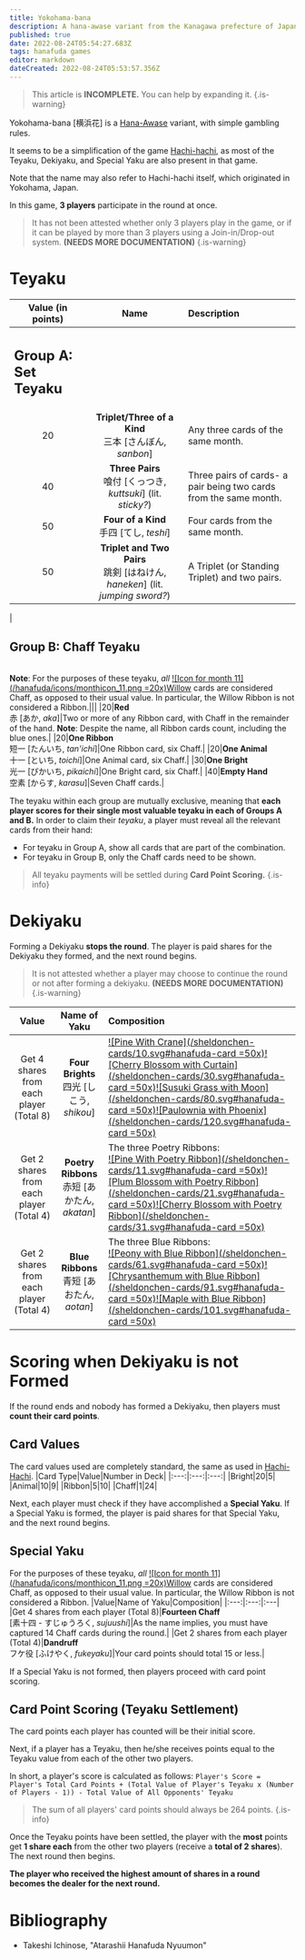 ```yaml
---
title: Yokohama-bana
description: A hana-awase variant from the Kanagawa prefecture of Japan, with simple gambling rules.
published: true
date: 2022-08-24T05:54:27.683Z
tags: hanafuda games
editor: markdown
dateCreated: 2022-08-24T05:53:57.356Z
---
```


> This article is **INCOMPLETE.** You can help by expanding it.
{.is-warning}

Yokohama-bana [横浜花] is a [Hana-Awase](/en/hanafuda/games/hana-awase) variant, with simple gambling rules. 

It seems to be a simplification of the game [Hachi-hachi](/en/hanafuda/games/hachi-hachi), as most of the Teyaku, Dekiyaku, and Special Yaku are also present in that game.

Note that the name may also refer to Hachi-hachi itself, which originated in Yokohama, Japan.

In this game, **3 players** participate in the round at once.

> It has not been attested whether only 3 players play in the game, or if it can be played by more than 3 players using a Join-in/Drop-out system. **(NEEDS MORE DOCUMENTATION)**
{.is-warning}

# Teyaku

|Value (in points)|Name|Description|
|:---:|:---:|:---|
|<h2 align="left">Group A: Set Teyaku</h2>|||
|20|**Triplet/Three of a Kind**<br/>三本 [さんぼん, *sanbon*]|Any three cards of the same month.|
|40|**Three Pairs**<br/>喰付 [くっつき, *kuttsuki*] (lit. *sticky?*)|Three pairs of cards- a pair being two cards from the same month.|
|50|**Four of a Kind**<br/>手四 [てし, *teshi*]|Four cards from the same month.|
|50|**Triplet and Two Pairs**<br/>跳剣 [はねけん, *haneken*] (lit. *jumping sword?*)|A Triplet (or Standing Triplet) and two pairs.|

|<h2 align="left">Group B: Chaff Teyaku</h2><br>**Note**: For the purposes of these teyaku, *all* [![Icon for month 11](/hanafuda/icons/monthicon_11.png =20x)Willow](/en/hanafuda/suits/willow) cards are considered Chaff, as opposed to their usual value. In particular, the Willow Ribbon is not considered a Ribbon.|||
|20|**Red**<br/>赤 [あか, *aka*]|Two or more of any Ribbon card, with Chaff in the remainder of the hand. **Note**: Despite the name, all Ribbon cards count, including the blue ones.|
|20|**One Ribbon**<br/>短一 [たんいち, *tan'ichi*]|One Ribbon card, six Chaff.|
|20|**One Animal**<br/>十一 [といち, *toichi*]|One Animal card, six Chaff.|
|30|**One Bright**<br/>光一 [ぴかいち, *pikaichi*]|One Bright card, six Chaff.|
|40|**Empty Hand**<br/>空素 [からす, *karasu*]|Seven Chaff cards.|

The teyaku within each group are mutually exclusive, meaning that **each player scores for their single most valuable teyaku in each of Groups A and B.** In order to claim their *teyaku*, a player must reveal all the relevant cards from their hand: 
* For teyaku in Group A, show all cards that are part of the combination. 
* For teyaku in Group B, only the Chaff cards need to be shown.

>All teyaku payments will be settled during **Card Point Scoring.**
{.is-info}

# Dekiyaku
Forming a Dekiyaku **stops the round**. The player is paid shares for the Dekiyaku they formed, and the next round begins.

> It is not attested whether a player may choose to continue the round or not after forming a dekiyaku. **(NEEDS MORE DOCUMENTATION)**
{.is-warning}

|Value|Name of Yaku|Composition|
|:---:|:---:|:---|
|Get 4 shares from each player (Total 8)|**Four Brights**<br/>四光 [しこう, *shikou*]|[![Pine With Crane](/sheldonchen-cards/10.svg#hanafuda-card =50x)](/en/hanafuda/suits/pine#crane-with-sun)[![Cherry Blossom with Curtain](/sheldonchen-cards/30.svg#hanafuda-card =50x)](/en/hanafuda/suits/cherry-blossom#flower-viewing-curtain)[![Susuki Grass with Moon](/sheldonchen-cards/80.svg#hanafuda-card =50x)](/en/hanafuda/suits/susuki-grass#full-moon)[![Paulownia with Phoenix](/sheldonchen-cards/120.svg#hanafuda-card =50x)](/en/hanafuda/suits/paulownia#phoenix)|
|Get 2 shares from each player (Total 4)|**Poetry Ribbons**<br/>赤短 [あかたん, *akatan*]| The three Poetry Ribbons:<br>[![Pine With Poetry Ribbon](/sheldonchen-cards/11.svg#hanafuda-card =50x)](/en/hanafuda/suits/pine#poetry-ribbon)[![Plum Blossom with Poetry Ribbon](/sheldonchen-cards/21.svg#hanafuda-card =50x)](/en/hanafuda/suits/plum-blossom#poetry-ribbon)[![Cherry Blossom with Poetry Ribbon](/sheldonchen-cards/31.svg#hanafuda-card =50x)](/en/hanafuda/suits/cherry-blossom#poetry-ribbon)|
|Get 2 shares from each player (Total 4)|**Blue Ribbons**<br/>青短 [あおたん, *aotan*]|The three Blue Ribbons:<br> [![Peony with Blue Ribbon](/sheldonchen-cards/61.svg#hanafuda-card =50x)](/en/hanafuda/suits/peony#blue-ribbon)[![Chrysanthemum with Blue Ribbon](/sheldonchen-cards/91.svg#hanafuda-card =50x)](/en/hanafuda/suits/chrysanthemum#blue-ribbon)[![Maple with Blue Ribbon](/sheldonchen-cards/101.svg#hanafuda-card =50x)](/en/hanafuda/suits/maple#blue-ribbon)|

# Scoring when Dekiyaku is not Formed
If the round ends and nobody has formed a Dekiyaku, then players must **count their card points**.

## Card Values
The card values used are completely standard, the same as used in [Hachi-Hachi](/en/hanafuda/games/hachi-hachi).
|Card Type|Value|Number in Deck|
|:---:|:---:|:---:|
|Bright|20|5|
|Animal|10|9|
|Ribbon|5|10|
|Chaff|1|24|

Next, each player must check if they have accomplished a **Special Yaku**. If a Special Yaku is formed, the player is paid shares for that Special Yaku, and the next round begins.

## Special Yaku
For the purposes of these teyaku, *all* [![Icon for month 11](/hanafuda/icons/monthicon_11.png =20x)Willow](/en/hanafuda/suits/willow) cards are considered Chaff, as opposed to their usual value. In particular, the Willow Ribbon is not considered a Ribbon.
|Value|Name of Yaku|Composition|
|:---:|:---:|:---|
|Get 4 shares from each player (Total 8)|**Fourteen Chaff**<br/>[素十四 - すじゅうろく, *sujuushi*]|As the name implies, you must have captured 14 Chaff cards during the round.|
|Get 2 shares from each player (Total 4)|**Dandruff**<br/>フケ役 [ふけやく, *fukeyaku*]|Your card points should total 15 or less.|

If a Special Yaku is not formed, then players proceed with card point scoring.

## Card Point Scoring (Teyaku Settlement)
The card points each player has counted will be their initial score.

Next, if a player has a Teyaku, then he/she receives points equal to the Teyaku value from each of the other two players.

In short, a player's score is calculated as follows:
`Player's Score = Player's Total Card Points + (Total Value of Player's Teyaku x (Number of Players - 1)) - Total Value of All Opponents' Teyaku`

> The sum of all players' card points should always be 264 points.
{.is-info}

Once the Teyaku points have been settled, the player with the **most** points get **1 share each** from the other two players (receive a **total of 2 shares**). The next round then begins.

**The player who received the highest amount of shares in a round becomes the dealer for the next round.**



# Bibliography
- Takeshi Ichinose, "Atarashii Hanafuda Nyuumon"